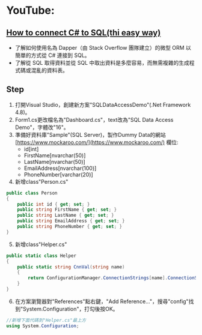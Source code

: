 # YouTube: 
## [How to connect C# to SQL(thi easy way)](https://youtu.be/Et2khGnrIqc?si=0s5eHFeZ157KCCQQ)
  - 了解如何使用名為 Dapper（由 Stack Overflow 團隊建立）的微型 ORM 以簡單的方式從 C# 連接到 SQL。
  - 了解從 SQL 取得資料並從 SQL 中取出資料是多麼容易，而無需複雜的生成程式碼或混亂的資料表。

## Step
  1. 打開Visual Studio，創建新方案"SQLDataAccessDemo"(.Net Framework 4.8)。
  2. Form1.cs更改檔名為"Dashboard.cs"，text改為"SQL Data Access Demo"，字體改"16"。
  3. 準備好資料庫"Sample"(SQL Server)，製作Dummy Data的網站 [https://www.mockaroo.com/](https://www.mockaroo.com/)
     欄位:
      - id[int]
      - FirstName[nvarchar(50)]
      - LastName[nvarchar(50)]
      - EmailAddress[nvarchar(100)]
      - PhoneNumber[varchar(20)]
  4. 新增class"Person.cs"
```C#
public class Person
{
    public int id { get; set; }
    public string FirstName { get; set; }
    public string LastName { get; set; }
    public string EmailAddress { get; set; }
    public string PhoneNumber { get; set; }
}
```
  5. 新增class"Helper.cs"
```C#
public static class Helper
{
    public static string CnnVal(string name)
    {
        return ConfigurationManager.ConnectionStrings[name].ConnectionString;
    }
}
```
  6. 在方案瀏覽器對"References"點右鍵，"Add Reference..."，搜尋"config"找到"System.Configuration"，打勾後按OK。
```C#
//新增下面代碼到"Helper.cs"最上方
using System.Configuration;
```
